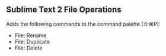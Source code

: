 Sublime Text 2 File Operations
------------------------------

Adds the following commands to the command palette (⇧⌘P):

* File: Rename
* File: Duplicate
* File: Delete
